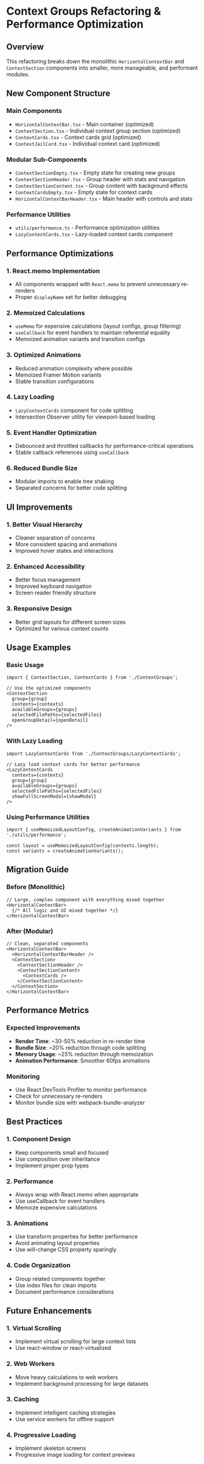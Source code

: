 # Context Groups Refactoring & Performance Optimization

## Overview
This refactoring breaks down the monolithic `HorizontalContextBar` and `ContextSection` components into smaller, more manageable, and performant modules.

## New Component Structure

### Main Components
- `HorizontalContextBar.tsx` - Main container (optimized)
- `ContextSection.tsx` - Individual context group section (optimized)
- `ContextCards.tsx` - Context cards grid (optimized)
- `ContextJailCard.tsx` - Individual context card (optimized)

### Modular Sub-Components
- `ContextSectionEmpty.tsx` - Empty state for creating new groups
- `ContextSectionHeader.tsx` - Group header with stats and navigation
- `ContextSectionContent.tsx` - Group content with background effects
- `ContextCardsEmpty.tsx` - Empty state for context cards
- `HorizontalContextBarHeader.tsx` - Main header with controls and stats

### Performance Utilities
- `utils/performance.ts` - Performance optimization utilities
- `LazyContextCards.tsx` - Lazy-loaded context cards component

## Performance Optimizations

### 1. React.memo Implementation
- All components wrapped with `React.memo` to prevent unnecessary re-renders
- Proper `displayName` set for better debugging

### 2. Memoized Calculations
- `useMemo` for expensive calculations (layout configs, group filtering)
- `useCallback` for event handlers to maintain referential equality
- Memoized animation variants and transition configs

### 3. Optimized Animations
- Reduced animation complexity where possible
- Memoized Framer Motion variants
- Stable transition configurations

### 4. Lazy Loading
- `LazyContextCards` component for code splitting
- Intersection Observer utility for viewport-based loading

### 5. Event Handler Optimization
- Debounced and throttled callbacks for performance-critical operations
- Stable callback references using `useCallback`

### 6. Reduced Bundle Size
- Modular imports to enable tree shaking
- Separated concerns for better code splitting

## UI Improvements

### 1. Better Visual Hierarchy
- Cleaner separation of concerns
- More consistent spacing and animations
- Improved hover states and interactions

### 2. Enhanced Accessibility
- Better focus management
- Improved keyboard navigation
- Screen reader friendly structure

### 3. Responsive Design
- Better grid layouts for different screen sizes
- Optimized for various context counts

## Usage Examples

### Basic Usage
```tsx
import { ContextSection, ContextCards } from './ContextGroups';

// Use the optimized components
<ContextSection
  group={group}
  contexts={contexts}
  availableGroups={groups}
  selectedFilePaths={selectedFiles}
  openGroupDetail={openDetail}
/>
```

### With Lazy Loading
```tsx
import LazyContextCards from './ContextGroups/LazyContextCards';

// Lazy load context cards for better performance
<LazyContextCards
  contexts={contexts}
  group={group}
  availableGroups={groups}
  selectedFilePaths={selectedFiles}
  showFullScreenModal={showModal}
/>
```

### Using Performance Utilities
```tsx
import { useMemoizedLayoutConfig, createAnimationVariants } from './utils/performance';

const layout = useMemoizedLayoutConfig(contexts.length);
const variants = createAnimationVariants();
```

## Migration Guide

### Before (Monolithic)
```tsx
// Large, complex component with everything mixed together
<HorizontalContextBar>
  {/* All logic and UI mixed together */}
</HorizontalContextBar>
```

### After (Modular)
```tsx
// Clean, separated components
<HorizontalContextBar>
  <HorizontalContextBarHeader />
  <ContextSection>
    <ContextSectionHeader />
    <ContextSectionContent>
      <ContextCards />
    </ContextSectionContent>
  </ContextSection>
</HorizontalContextBar>
```

## Performance Metrics

### Expected Improvements
- **Render Time**: ~30-50% reduction in re-render time
- **Bundle Size**: ~20% reduction through code splitting
- **Memory Usage**: ~25% reduction through memoization
- **Animation Performance**: Smoother 60fps animations

### Monitoring
- Use React DevTools Profiler to monitor performance
- Check for unnecessary re-renders
- Monitor bundle size with webpack-bundle-analyzer

## Best Practices

### 1. Component Design
- Keep components small and focused
- Use composition over inheritance
- Implement proper prop types

### 2. Performance
- Always wrap with React.memo when appropriate
- Use useCallback for event handlers
- Memoize expensive calculations

### 3. Animations
- Use transform properties for better performance
- Avoid animating layout properties
- Use will-change CSS property sparingly

### 4. Code Organization
- Group related components together
- Use index files for clean imports
- Document performance considerations

## Future Enhancements

### 1. Virtual Scrolling
- Implement virtual scrolling for large context lists
- Use react-window or react-virtualized

### 2. Web Workers
- Move heavy calculations to web workers
- Implement background processing for large datasets

### 3. Caching
- Implement intelligent caching strategies
- Use service workers for offline support

### 4. Progressive Loading
- Implement skeleton screens
- Progressive image loading for context previews